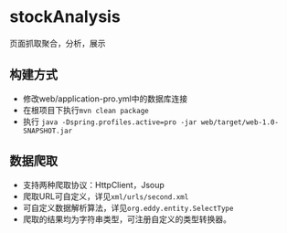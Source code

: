# stockAnalysis
页面抓取聚合，分析，展示

## 构建方式
* 修改web/application-pro.yml中的数据库连接
* 在根项目下执行```mvn clean package```
* 执行 ```java -Dspring.profiles.active=pro -jar web/target/web-1.0-SNAPSHOT.jar```

## 数据爬取
* 支持两种爬取协议：HttpClient，Jsoup
* 爬取URL可自定义，详见```xml/urls/second.xml```
* 可自定义数据解析算法，详见```org.eddy.entity.SelectType```
* 爬取的结果均为字符串类型，可注册自定义的类型转换器。